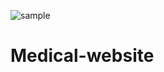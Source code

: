 ![sample](https://user-images.githubusercontent.com/88220773/188649692-1d79fe88-e9be-423a-ba6c-bbccfec8c788.png)
# Medical-website
